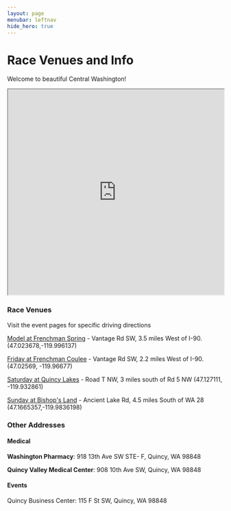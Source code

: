 ```yaml
---
layout: page
menubar: leftnav
hide_hero: true
---
```


# Race Venues and Info

Welcome to beautiful Central Washington!

<iframe src="https://www.google.com/maps/d/embed?mid=1frhupq580faMZKx-X8HlomS1tk0SBF0&ehbc=2E312F&noprof=1" width="100%" height="480"></iframe>

### Race Venues
Visit the event pages for specific driving directions

[Model at Frenchman Spring](model) - Vantage Rd SW, 3.5 miles West of I-90. (47.023678,-119.996137)

[Friday at Frenchman Coulee](friday) - Vantage Rd SW, 2.2 miles West of I-90. (47.02569, -119.96677)

[Saturday at Quincy Lakes](saturday) - Road T NW, 3 miles south of Rd 5 NW (47.127111, -119.932861)

[Sunday at Bishop's Land](sunday) - Ancient Lake Rd, 4.5 miles South of WA 28 (47.1665357,-119.9836198)

### Other Addresses

#### Medical
**Washington Pharmacy**: 918 13th Ave SW STE- F, Quincy, WA 98848

**Quincy Valley Medical Center**: 908 10th Ave SW, Quincy, WA 98848

#### Events
Quincy Business Center: 115 F St SW, Quincy, WA 98848
